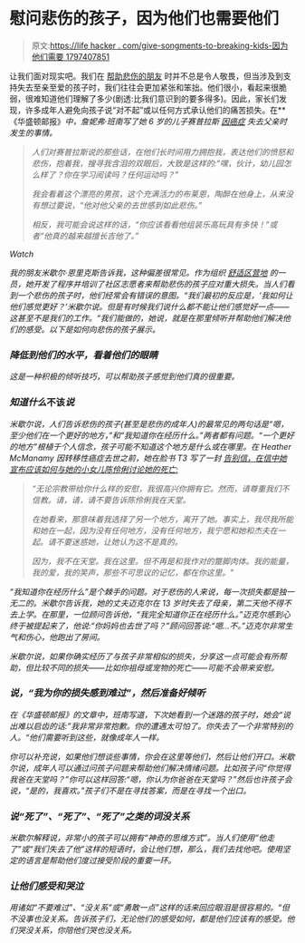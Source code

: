 # 慰问悲伤的孩子，因为他们也需要他们

> 原文:[https://life hacker . com/give-songments-to-breaking-kids-因为他们需要 1797407851](https://lifehacker.com/give-condolences-to-grieving-kids-because-they-need-the-1797407851)

让我们面对现实吧。我们在 [帮助悲伤的朋友](https://lifehacker.com/when-a-friend-is-grieving-offer-specific-ways-you-can-1796831786) 时并不总是令人敬畏，但当涉及到支持失去至亲至爱的孩子时，我们往往会更加紧张和笨拙。他们很小，看起来很脆弱，很难知道他们理解了多少(剧透:比我们意识到的要多得多)。因此，家长们发现，许多成年人避免向孩子说“对不起”或以任何方式承认他们的痛苦损失。在**《华盛顿邮报》*中，詹妮弗·班南写了她 6 岁的儿子赛普拉斯 [因癌症](https://www.washingtonpost.com/news/parenting/wp/2017/07/25/grieving-children-need-your-im-sorry-too/) 失去父亲时发生的事情。*

> *人们对赛普拉斯说的那些话，在他们长时间用力拥抱我，表达他们的愤怒和悲伤，抱着我，搜寻我含泪的双眼后，大致是这样的:“嘿，伙计，幼儿园怎么样了？你在学习阅读吗？任何运动吗？”*
> 
> *我会看着这个漂亮的男孩，这个充满活力的布莱恩，陶醉在他身上，从来没有想过要说，“他对他父亲的去世感到如此悲伤。”*
> 
> *相反，我可能会说这样的话，“你应该看看他组装乐高玩具有多快！”或者“他真的越来越擅长吉他了。”*

*Watch*

*我的朋友米歇尔·恩里克斯告诉我，这种偏差很常见。作为组织 [舒适区营地](https://www.comfortzonecamp.org/) 的一员，她开发了程序并培训了社区志愿者来帮助悲伤的孩子应对重大损失。当人们看到一个悲伤的孩子时，他们经常会有错误的意图。“我们最初的反应是，‘我如何让他们感觉更好？’米歇尔说。但是有时候我们说什么都不能让他们感觉好一点——这甚至不是我们的工作。“我们能做的，她说，就是在那里倾听并帮助他们解决他们的感受。以下是如何向悲伤的孩子展示。*

### *降低到他们的水平，看着他们的眼睛*

*这是一种积极的倾听技巧，可以帮助孩子感觉到他们真的很重要。*

### *知道什么*不该*说*

*米歇尔说，人们告诉悲伤的孩子(甚至是悲伤的成年人)的最常见的两句话是“嗯，至少他们在一个更好的地方，”和“我知道你在经历什么。”两者都有问题。“一个更好的地方”根植于个人信念，孩子可能不知道这个地方是什么或在哪里。在 Heather McManamy 因转移性癌症去世之前，她在脸书 T3 写了一封 [告别信，在信中她宣布应该如何与她的小女儿陈伶俐讨论她的死亡:](https://www.facebook.com/heather.mcmanamy/posts/10153176115305951)*

> *“无论宗教带给你什么样的安慰，我很高兴你拥有它。然而，请尊重我们不信教。请，请，请不要告诉陈伶俐我在天堂。* 
> 
> *在她看来，那意味着我选择了另一个地方，离开了她。事实上，我尽我所能和她在一起，因为没有任何地方，没有任何地方，我宁愿和她和杰夫在一起。请不要迷惑她，让她认为这不是真的。*
> 
> *因为，我不在天堂。我在这里。但不再是和我作对的蹩脚肉体。我的能量，我的爱，我的笑声，那些不可思议的记忆，都在你这里。"*

*“我知道你在经历什么”是个棘手的问题。对于悲伤的人来说，每一次损失都是独一无二的。米歇尔告诉我，她的丈夫迈克尔在 13 岁时失去了母亲，第二天他不得不去上学。在那里，一位顾问告诉他，“我完全知道你正在经历什么。”迈克尔感到心终于被提起来了，他说:“你妈妈也去世了吗？”顾问回答说:“嗯...不。”迈克尔非常生气和伤心，他跑出了房间。*

*米歇尔说，如果你确实经历了与孩子非常相似的损失，分享这一点可能会有所帮助，但比较不同的损失——比如你祖母或宠物的死亡——可能不会带来安慰。*

### ***说，“我为你的损失感到难过”，然后准备好倾听***

*在《华盛顿邮报》的文章中，班南写道，下次她看到一个迷路的孩子时，她会“说出难以启齿的话:”我非常非常抱歉。你的遭遇太可怕了。你失去了一个非常特别的人。“他们需要听到这些，就像成年人一样。*

*你可以补充说，如果他们想谈些事情，你会在这里等他们，然后让他们开口。米歇尔说，成年人可以通过问孩子问题来帮助他们解决情绪问题。比如孩子问“你觉得我爸在天堂吗？”你可以这样回答:“嗯，你认为你爸爸在天堂吗？”然后也许孩子会说，“是的，我喜欢。”孩子们不是在寻找答案，而是在寻找一个出口。*

### *说“死了”、“死了”、“死了”之类的词没关系*

*米歇尔解释说，非常小的孩子可以拥有“神奇的思维方式”。当人们使用“他走了”或“我们失去了他”这样的短语时，会让他们想，那么，我们去找他吧。使用坚定的语言是帮助他们度过接受阶段的重要一环。*

### *让他们感受和哭泣*

*用诸如“不要难过”、“没关系”或“勇敢一点”这样的话来回应眼泪是很容易的。“但不没事也没关系。告诉孩子们，无论他们的感受如何，都是他们应该有的感受。他们哭没关系，你陪他们哭也没关系。*
